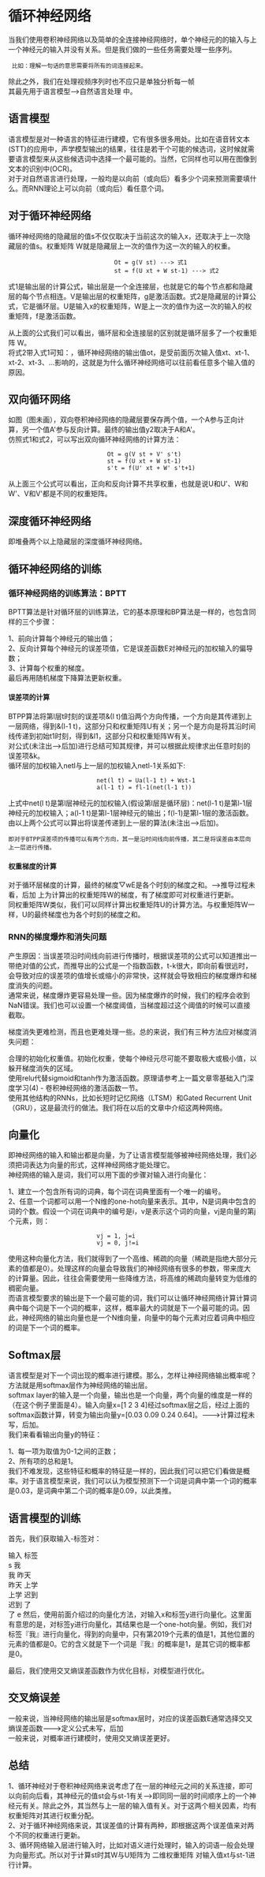 # 循环神经网络
当我们使用卷积神经网络以及简单的全连接神经网络时，单个神经元的的输入与上一个神经元的输入并没有关系。但是我们做的一些任务需要处理一些序列。   
     
     比如：理解一句话的意思需要将所有的词连接起来。
除此之外，我们在处理视频序列时也不应只是单独分析每一帧    
其最先用于语言模型-->自然语言处理 中。  
## 语言模型
语言模型是对一种语言的特征进行建模，它有很多很多用处。比如在语音转文本(STT)的应用中，声学模型输出的结果，往往是若干个可能的候选词，这时候就需要语言模型来从这些候选词中选择一个最可能的。当然，它同样也可以用在图像到文本的识别中(OCR)。   
对于对自然语言进行处理，一般均是以向前（或向后）看多少个词来预测需要填什么。而RNN理论上可以向前（或向后）看任意个词。  

## 对于循环神经网络
循环神经网络的隐藏层的值s不仅仅取决于当前这次的输入x，还取决于上一次隐藏层的值s。权重矩阵 W就是隐藏层上一次的值作为这一次的输入的权重。  
```
                              Ot = g(V st) ---> 式1
                              st = f(U xt + W st-1) ---> 式2
```
式1是输出层的计算公式，输出层是一个全连接层，也就是它的每个节点都和隐藏层的每个节点相连。V是输出层的权重矩阵，g是激活函数。式2是隐藏层的计算公式，它是循环层。U是输入x的权重矩阵，W是上一次的值作为这一次的输入的权重矩阵，f是激活函数。  

从上面的公式我们可以看出，循环层和全连接层的区别就是循环层多了一个权重矩阵 W。  
将式2带入式1可知：，循环神经网络的输出值ot，是受前面历次输入值xt、xt-1、xt-2、xt-3、...影响的，这就是为什么循环神经网络可以往前看任意多个输入值的原因。  
## 双向循环网络
如图（图未画），双向卷积神经网络的隐藏层要保存两个值，一个A参与正向计算，另一个值A'参与反向计算。最终的输出值y2取决于A和A'。  
仿照式1和式2，可以写出双向循环神经网络的计算方法：  
```
                            Ot = g(V st + V' s't)
                            st = f(U xt + W st-1)
                            s't = f(U' xt + W' s't+1)
```
从上面三个公式可以看出，正向和反向计算不共享权重，也就是说U和U'、W和W'、V和V'都是不同的权重矩阵。  
## 深度循环神经网络
即堆叠两个以上隐藏层的深度循环神经网络。
## 循环神经网络的训练
### 循环神经网络的训练算法：BPTT
BPTT算法是针对循环层的训练算法，它的基本原理和BP算法是一样的，也包含同样的三个步骤：  

1、前向计算每个神经元的输出值；  
2、反向计算每个神经元的误差项值，它是误差函数E对神经元j的加权输入的偏导数；  
3、计算每个权重的梯度。  
最后再用随机梯度下降算法更新权重。
#### 误差项的计算
BTPP算法将第l层t时刻的误差项&(l t)值沿两个方向传播，一个方向是其传递到上一层网络，得到&(l-1 t)，这部分只和权重矩阵U有关；另一个是方向是将其沿时间线传递到初始t1时刻，得到&l1，这部分只和权重矩阵W有关。  
对公式(未注出-->后加)进行总结可知其规律，并可以根据此规律求出任意时刻的误差项&k。  
循环层的加权输入netl与上一层的加权输入netl-1关系如下:
```
                         net(l t) = Ua(l-1 t) + Wst-1
                         a(l-1 t) = fl-1(net(l-1 t))
```
上式中net(l t)是第l层神经元的加权输入(假设第l层是循环层)：net(l-1 t)是第l-1层神经元的加权输入；a(l-1 t)是第l-1层神经元的输出；f(l-1)是第l-1层的激活函数。 由以上两个公式可以算出将误差传递到上一层的算法(未注出-->后加)。

    即对于BTPP误差项的传播可以有两个方向，其一是沿时间线向前传播，其二是将误差由本层向上一层进行传播。
#### 权重梯度的计算
对于循环层梯度的计算，最终的梯度▽wE是各个时刻的梯度之和。-->推导过程未看，后加
上为计算出的权重矩阵W的梯度，有了梯度即可对权重进行更新。  
同权重矩阵W类似，我们可以同样计算出权重矩阵U的计算方法。与权重矩阵W一样，U的最终梯度也为各个时刻的梯度之和。
### RNN的梯度爆炸和消失问题
产生原因：当误差项沿时间线向前进行传播时，根据误差项的公式可以知道推出一带绝对值的公式，而推导出的公式是一个指数函数，t-k很大，即向前看很远时，会导致对应的误差项的值增长或缩小的非常快，这样就会导致相应的梯度爆炸和梯度消失的问题。  
通常来说，梯度爆炸更容易处理一些。因为梯度爆炸的时候，我们的程序会收到NaN错误。我们也可以设置一个梯度阈值，当梯度超过这个阈值的时候可以直接截取。  

梯度消失更难检测，而且也更难处理一些。总的来说，我们有三种方法应对梯度消失问题：  

合理的初始化权重值。初始化权重，使每个神经元尽可能不要取极大或极小值，以躲开梯度消失的区域。  
使用relu代替sigmoid和tanh作为激活函数。原理请参考上一篇文章零基础入门深度学习(4) - 卷积神经网络的激活函数一节。  
使用其他结构的RNNs，比如长短时记忆网络（LTSM）和Gated Recurrent Unit（GRU），这是最流行的做法。我们将在以后的文章中介绍这两种网络。  
## 向量化
即神经网络的输入和输出都是向量，为了让语言模型能够被神经网络处理，我们必须把词表达为向量的形式，这样神经网络才能处理它。   
神经网络的输入是词，我们可以用下面的步骤对输入进行向量化：  

1、建立一个包含所有词的词典，每个词在词典里面有一个唯一的编号。  
2、任意一个词都可以用一个N维的one-hot向量来表示。其中，N是词典中包含的词的个数。假设一个词在词典中的编号是i，v是表示这个词的向量，vj是向量的第j个元素，则：
```
                         vj = 1, j=i
                         vj = 0, j!=i
```
使用这种向量化方法，我们就得到了一个高维、稀疏的向量（稀疏是指绝大部分元素的值都是0）。处理这样的向量会导致我们的神经网络有很多的参数，带来庞大的计算量。因此，往往会需要使用一些降维方法，将高维的稀疏向量转变为低维的稠密向量。  
而语言模型要求的输出是下一个最可能的词，我们可以让循环神经网络计算计算词典中每个词是下一个词的概率，这样，概率最大的词就是下一个最可能的词。因此，神经网络的输出向量也是一个N维向量，向量中的每个元素对应着词典中相应的词是下一个词的概率。  
## Softmax层
语言模型是对下一个词出现的概率进行建模。那么，怎样让神经网络输出概率呢？方法就是用softmax层作为神经网络的输出层。  
softmax layer的输入是一个向量，输出也是一个向量，两个向量的维度是一样的（在这个例子里面是4）。输入向量x=[1 2 3 4]经过softmax层之后，经过上面的softmax函数计算，转变为输出向量y=[0.03 0.09 0.24 0.64]。--->计算过程未写，后加。  
我们来看看输出向量y的特征：  

1、每一项为取值为0-1之间的正数；  
2、所有项的总和是1。  
我们不难发现，这些特征和概率的特征是一样的，因此我们可以把它们看做是概率。对于语言模型来说，我们可以认为模型预测下一个词是词典中第一个词的概率是0.03，是词典中第二个词的概率是0.09，以此类推。  
## 语言模型的训练
首先，我们获取输入-标签对：

输入	标签  
s	我  
我	昨天  
昨天	上学  
上学	迟到  
迟到	了  
了	e 
然后，使用前面介绍过的向量化方法，对输入x和标签y进行向量化。这里面有意思的是，对标签y进行向量化，其结果也是一个one-hot向量。例如，我们对标签『我』进行向量化，得到的向量中，只有第2019个元素的值是1，其他位置的元素的值都是0。它的含义就是下一个词是『我』的概率是1，是其它词的概率都是0。  
  
最后，我们使用交叉熵误差函数作为优化目标，对模型进行优化。  
## 交叉熵误差
一般来说，当神经网络的输出层是softmax层时，对应的误差函数E通常选择交叉熵误差函数--->定义公式未写，后加   
一般来说，对概率进行建模时，使用交叉熵误差更好。  
## 总结
1、循环神经对于卷积神经网络来说考虑了在一层的神经元之间的关系连接，即可以向前向后看，其神经元的值st会与st-1有关-->即同同一层的时间顺序上的一个神经元有关。除此之外，其当然与上一层的输入值有关。对于这两个相关因素，均有权重矩阵对其进行权重分配。  
2、对于循环神经网络来说，其误差值的计算有两种，即根据这两个误差值来对两个不同的权重进行更新。  
3、循环网络输入层进行输入时，比如对语义进行处理时，输入的词语一般会处理为向量形式。所以对于计算st时其W与U矩阵为 二维权重矩阵 对输入值xt与st-1进行计算。




